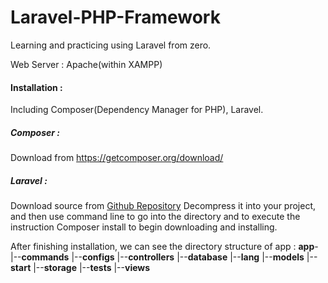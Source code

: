 Laravel-PHP-Framework
=====================

Learning and practicing using Laravel from zero.

Web Server : Apache(within XAMPP)

<h4>Installation : </h4>
Including Composer(Dependency Manager for PHP), Laravel.

<h5>Composer : </h5>
Download from <a href="https://getcomposer.org/download/">https://getcomposer.org/download/</a>

<h5>Laravel : </h5>
Download source from <a href="https://github.com/laravel/laravel/archive/master.zip">Github Repository</a>
Decompress it into your project, 
and then use command line to go into the directory and to execute the instruction <font bgcolor="CDCCCC">Composer install</font> to begin downloading and installing.

After finishing installation, we can see the directory structure of app :
<b>app</b>-
          |--<b>commands</b>
          |--<b>configs</b>
          |--<b>controllers</b>
          |--<b>database</b>
          |--<b>lang</b>
          |--<b>models</b>
          |--<b>start</b>
          |--<b>storage</b>
          |--<b>tests</b>
          |--<b>views</b>
